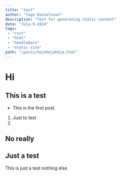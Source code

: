 ```yaml
---
title: "test"
author: "Tage Danielsson"
description: "Test for generating static content"
date: "July-9-2024"
tags:
 - "rust"
 - "html"
 - "handlebars"
 - "static site"
path: "/posts/hejahejaheja.html"
---
```


# Hi

## This is a test
 - This is the first post. 
 1. Just to test
 2. 

 



## No really
## Just a test

This is just a test
nothing else
